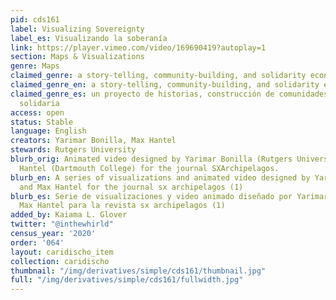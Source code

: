 ```yaml
---
pid: cds161
label: Visualizing Sovereignty
label_es: Visualizando la soberanía
link: https://player.vimeo.com/video/169690419?autoplay=1
section: Maps & Visualizations
genre: Maps
claimed_genre: a story-telling, community-building, and solidarity economy project
claimed_genre_en: a story-telling, community-building, and solidarity economy project
claimed_genre_es: un proyecto de historias, construcción de comunidades y economía
  solidaria
access: open
status: Stable
language: English
creators: Yarimar Bonilla, Max Hantel
stewards: Rutgers University
blurb_orig: Animated video designed by Yarimar Bonilla (Rutgers University) and Max
  Hantel (Dartmouth College) for the journal SXArchipelagos.
blurb_en: A series of visualizations and animated video designed by Yarimar Bonilla
  and Max Hantel for the journal sx archipelagos (1)
blurb_es: Serie de visualizaciones y video animado diseñado por Yarimar Bonilla y
  Max Hantel para la revista sx archipelagos (1)
added_by: Kaiama L. Glover
twitter: "@inthewhirld"
census_year: '2020'
order: '064'
layout: caridischo_item
collection: caridischo
thumbnail: "/img/derivatives/simple/cds161/thumbnail.jpg"
full: "/img/derivatives/simple/cds161/fullwidth.jpg"
---
```

